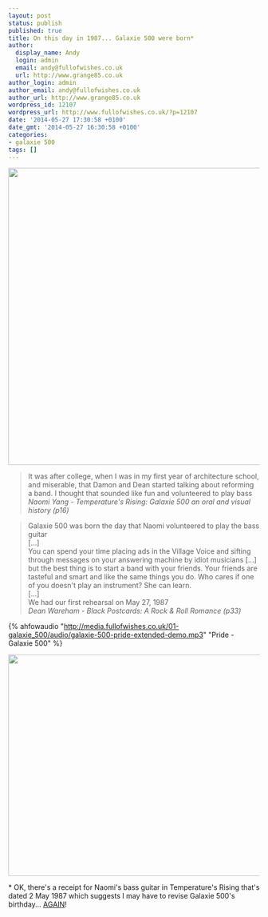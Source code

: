 ```yaml
---
layout: post
status: publish
published: true
title: On this day in 1987... Galaxie 500 were born*
author:
  display_name: Andy
  login: admin
  email: andy@fullofwishes.co.uk
  url: http://www.grange85.co.uk
author_login: admin
author_email: andy@fullofwishes.co.uk
author_url: http://www.grange85.co.uk
wordpress_id: 12107
wordpress_url: http://www.fullofwishes.co.uk/?p=12107
date: '2014-05-27 17:30:58 +0100'
date_gmt: '2014-05-27 16:30:58 +0100'
categories:
- galaxie 500
tags: []
---
```

<p><img src="http://media.fullofwishes.co.uk/01-galaxie_500/pictures/galaxie-500-cassette-typesetting.jpg" width="1024" height="594" class="aligncenter" /></p>
<blockquote><p>It was after college, when I was in my first year of architecture school, and miserable, that Damon and Dean started talking about reforming a band. I thought that sounded like fun and volunteered to play bass<br />
<em>Naomi Yang - Temperature's Rising: Galaxie 500 an oral and visual history (p16)</em>
</p></blockquote>
<blockquote><p>Galaxie 500 was born the day that Naomi volunteered to play the bass guitar<br />
[&hellip;]<br />
You can spend your time placing ads in the Village Voice and sifting through messages on your answering machine by idiot musicians [&hellip;] but the best thing is to start a band with your friends. Your friends are tasteful and smart and like the same things you do. Who cares if one of you doesn't play an instrument? She can learn.<br />
[&hellip;]<br />
We had our first rehearsal on May 27, 1987<br />
<em>Dean Wareham - Black Postcards: A Rock & Roll Romance (p33) </em></p></blockquote>

{% ahfowaudio "http://media.fullofwishes.co.uk/01-galaxie_500/audio/galaxie-500-pride-extended-demo.mp3" "Pride - Galaxie 500" %}

<p><img src="http://media.fullofwishes.co.uk/01-galaxie_500/pictures/g500-06-640.jpg" width="640" height="443" class="aligncenter" /></p>
<p>* OK, there's a receipt for Naomi's bass guitar in Temperature's Rising that's dated 2 May 1987 which suggests I may have to revise Galaxie 500's birthday... <a href="/2007/08/28/on-the-20th-anniversary-of-galaxie-500/" title="On the 20th anniversary of Galaxie 500">AGAIN</a>!</p>
